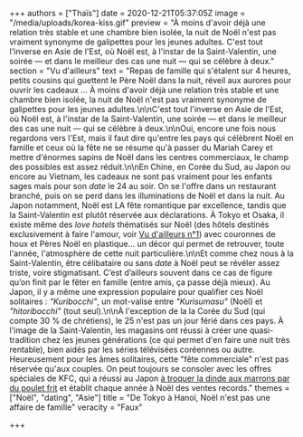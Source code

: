 +++
authors = ["Thaïs"]
date = 2020-12-21T05:37:05Z
image = "/media/uploads/korea-kiss.gif"
preview = "À moins d'avoir déjà une relation très stable et une chambre bien isolée, la nuit de Noël n'est pas vraiment synonyme de galipettes pour les jeunes adultes. C'est tout l'inverse en Asie de l'Est, où Noël est, à l'instar de la Saint-Valentin, une soirée — et dans le meilleur des cas une nuit — qui se célèbre à deux."
section = "Vu d'ailleurs"
text = "Repas de famille qui s'étalent sur 4 heures, petits cousins qui guettent le Père Noël dans la nuit, réveil aux aurores pour ouvrir les cadeaux ... À moins d'avoir déjà une relation très stable et une chambre bien isolée, la nuit de Noël n'est pas vraiment synonyme de galipettes pour les jeunes adultes.\n\nC'est tout l'inverse en Asie de l'Est, où Noël est, à l'instar de la Saint-Valentin, une soirée — et dans le meilleur des cas une nuit — qui se célèbre à deux.\n\nOui, encore une fois nous regardons vers l'Est, mais il faut dire qu'entre les pays qui célèbrent Noël en famille et ceux où la fête ne se résume qu'à passer du Mariah Carey et mettre d'énormes sapins de Noël dans les centres commerciaux, le champ des possibles est assez réduit.\n\nEn Chine, en Corée du Sud, au Japon ou encore au Vietnam, les cadeaux ne sont pas vraiment pour les enfants sages mais pour son _date_ le 24 au soir. On se l'offre dans un restaurant branché, puis on se perd dans les illuminations de Noël et dans la nuit. Au Japon notamment, Noël est LA fête romantique par excellence, tandis que la Saint-Valentin est plutôt réservée aux déclarations. À Tokyo et Osaka, il existe même des _love hotels_ thématisés sur Noël (des hôtels destinés exclusivement à faire l'amour, voir [Vu d'ailleurs n°1](https://lepointq.com/articles/au-japon-le-fantasme-du-sexe-fait-oublier-la-realite/)) avec couronnes de houx et Pères Noël en plastique... un décor qui permet de retrouver, toute l'année, l'atmosphère de cette nuit particulière.\n\nEt comme chez nous à la Saint-Valentin, être célibataire ou sans _date_ à Noël peut se révéler assez triste, voire stigmatisant. C’est d’ailleurs souvent dans ce cas de figure qu’on finit par le fêter en famille (entre amis, ça passe déjà mieux). Au Japon, il y a même une expression populaire pour qualifier ces Noël solitaires : _\"Kuribocchi\"_, un mot-valise entre _\"Kurisumasu\"_ (Noël) et _\"hitoribocchi\"_ (tout seul).\n\nÀ l'exception de la la Corée du Sud (qui compte 30&nbsp;% de chrétiens), le 25 n'est pas un jour férié dans ces pays. À l'image de la Saint-Valentin, les magasins ont réussi à créer une quasi-tradition chez les jeunes générations (ce qui permet d'en faire une nuit très rentable), bien aidés par les séries télévisées coréennes ou autre. Heureusement pour les âmes solitaires, cette \"fête commerciale\" n'est pas réservée qu'aux couples. On peut toujours se consoler avec les offres spéciales de KFC, qui a réussi au Japon [à troquer la dinde aux marrons par du poulet frit](http://www.slate.fr/lien/66333/noel-japons-kfc#axzz2FVKAuBwD) et établit chaque année à Noël des ventes records."
themes = ["Noël", "dating", "Asie"]
title = "De Tokyo à Hanoï, Noël n'est pas une affaire de famille"
veracity = "Faux"

+++
